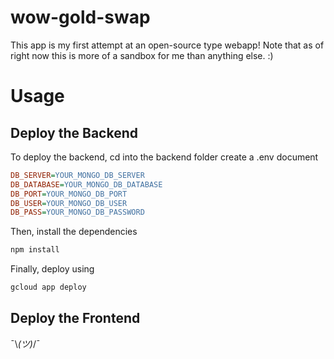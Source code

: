 # wow-gold-swap

This app is my first attempt at an open-source type webapp! 
Note that as of right now this is more of a sandbox for me than anything else. :)

# Usage
## Deploy the Backend
To deploy the backend, cd into the backend folder create a .env document

```ini
DB_SERVER=YOUR_MONGO_DB_SERVER
DB_DATABASE=YOUR_MONGO_DB_DATABASE
DB_PORT=YOUR_MONGO_DB_PORT
DB_USER=YOUR_MONGO_DB_USER
DB_PASS=YOUR_MONGO_DB_PASSWORD
```

Then, install the dependencies

```js
npm install
```

Finally, deploy using 

```s
gcloud app deploy
```

## Deploy the Frontend
¯\\_(ツ)_/¯


